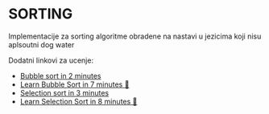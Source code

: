 # SORTING

Implementacije za sorting algoritme obradene na nastavi u jezicima koji nisu aplsoutni dog water

Dodatni linkovi za ucenje:

- [Bubble sort in 2 minutes](https://youtu.be/xli_FI7CuzA)
- [Learn Bubble Sort in 7 minutes 🤿](https://youtu.be/Dv4qLJcxus8)
- [Selection sort in 3 minutes](https://youtu.be/g-PGLbMth_g)
- [Learn Selection Sort in 8 minutes 🔦](https://youtu.be/EwjnF7rFLns)